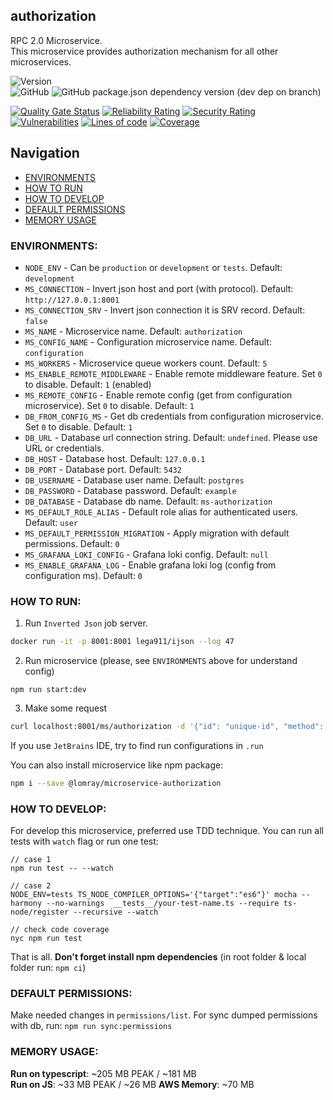 authorization
-------------------

RPC 2.0 Microservice.  
This microservice provides authorization mechanism for all other microservices.

![Version](https://img.shields.io/badge/dynamic/json.svg?url=https%3A%2F%2Fraw.githubusercontent.com%2FLomray-Software%2Fmicroservices%2Fstaging%2Fmicroservices%2Fauthorization%2Fpackage.json&label=Staging%20version&query=$.version&colorB=blue)  
![GitHub](https://img.shields.io/github/license/Lomray-Software/microservices)
![GitHub package.json dependency version (dev dep on branch)](https://img.shields.io/github/package-json/dependency-version/Lomray-Software/microservices/dev/typescript/staging)

[![Quality Gate Status](https://sonarqube-proxy.lomray.com/status/microservices-authorization?token=99cc3d48918d78fe3ca52bc927ce7c62)](https://sonarqube.lomray.com/dashboard?id=microservices-authorization)
[![Reliability Rating](https://sonarqube-proxy.lomray.com/reliability/microservices-authorization?token=99cc3d48918d78fe3ca52bc927ce7c62)](https://sonarqube.lomray.com/dashboard?id=microservices-authorization)
[![Security Rating](https://sonarqube-proxy.lomray.com/security/microservices-authorization?token=99cc3d48918d78fe3ca52bc927ce7c62)](https://sonarqube.lomray.com/dashboard?id=microservices-authorization)
[![Vulnerabilities](https://sonarqube-proxy.lomray.com/vulnerabilities/microservices-authorization?token=99cc3d48918d78fe3ca52bc927ce7c62)](https://sonarqube.lomray.com/dashboard?id=microservices-authorization)
[![Lines of code](https://sonarqube-proxy.lomray.com/lines/microservices-authorization?token=99cc3d48918d78fe3ca52bc927ce7c62)](https://sonarqube.lomray.com/dashboard?id=microservices-authorization)
[![Coverage](https://sonarqube-proxy.lomray.com/coverage/microservices-authorization?token=99cc3d48918d78fe3ca52bc927ce7c62)](https://sonarqube.lomray.com/dashboard?id=microservices-authorization)

## Navigation
- [ENVIRONMENTS](#environments)
- [HOW TO RUN](#how-to-run)
- [HOW TO DEVELOP](#how-to-develop)
- [DEFAULT PERMISSIONS](#how-to-work-with-default-permissions)
- [MEMORY USAGE](#memory-usage)

### <a id="environments"></a>ENVIRONMENTS:
- `NODE_ENV` - Can be `production` or `development` or `tests`. Default: `development`
- `MS_CONNECTION` - Invert json host and port (with protocol). Default: `http://127.0.0.1:8001`
- `MS_CONNECTION_SRV` - Invert json connection it is SRV record. Default: `false`
- `MS_NAME` - Microservice name. Default: `authorization`
- `MS_CONFIG_NAME` - Configuration microservice name. Default: `configuration` 
- `MS_WORKERS` - Microservice queue workers count. Default: `5`
- `MS_ENABLE_REMOTE_MIDDLEWARE` - Enable remote middleware feature. Set `0` to disable. Default: `1` (enabled)
- `MS_REMOTE_CONFIG` - Enable remote config (get from configuration microservice). Set `0` to disable. Default: `1`
- `DB_FROM_CONFIG_MS` - Get db credentials from configuration microservice. Set `0` to disable. Default: `1`
- `DB_URL` - Database url connection string. Default: `undefined`. Please use URL or credentials.
- `DB_HOST` - Database host. Default: `127.0.0.1`
- `DB_PORT` - Database port. Default: `5432`
- `DB_USERNAME` - Database user name. Default: `postgres`
- `DB_PASSWORD` - Database password. Default: `example`
- `DB_DATABASE` - Database db name. Default: `ms-authorization`
- `MS_DEFAULT_ROLE_ALIAS` - Default role alias for authenticated users. Default: `user`
- `MS_DEFAULT_PERMISSION_MIGRATION` - Apply migration with default permissions. Default: `0`
- `MS_GRAFANA_LOKI_CONFIG` - Grafana loki config. Default: `null`
- `MS_ENABLE_GRAFANA_LOG` - Enable grafana loki log (config from configuration ms). Default: `0`

### <a id="how-to-run"></a>HOW TO RUN:
1. Run `Inverted Json` job server.
```bash
docker run -it -p 8001:8001 lega911/ijson --log 47
```
2. Run microservice (please, see `ENVIRONMENTS` above for understand config)
```
npm run start:dev
```
3. Make some request
```bash
curl localhost:8001/ms/authorization -d '{"id": "unique-id", "method": "demo", "params": {}}'
```

If you use `JetBrains` IDE, try to find run configurations in `.run`

You can also install microservice like npm package:
```bash
npm i --save @lomray/microservice-authorization
```

### <a id="how-to-develop"></a>HOW TO DEVELOP:
For develop this microservice, preferred use TDD technique.
You can run all tests with `watch` flag or run one test:
```
// case 1
npm run test -- --watch

// case 2
NODE_ENV=tests TS_NODE_COMPILER_OPTIONS='{"target":"es6"}' mocha --harmony --no-warnings  __tests__/your-test-name.ts --require ts-node/register --recursive --watch

// check code coverage
nyc npm run test
```

That is all. **Don't forget install npm dependencies**
(in root folder & local folder run:  `npm ci`)

### <a id="how-to-work-with-default-permissions"></a>DEFAULT PERMISSIONS:
Make needed changes in `permissions/list`.
For sync dumped permissions with db, run: `npm run sync:permissions`

### <a id="memory-usage"></a>MEMORY USAGE:
__Run on typescript__: ~205 MB PEAK / ~181 MB  
__Run on JS__: ~33 MB PEAK / ~26 MB
__AWS Memory__: ~70 MB
